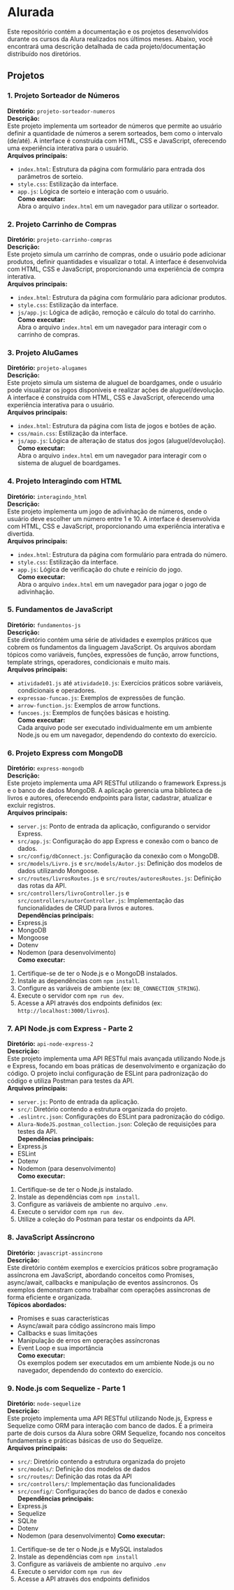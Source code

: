 # Alurada

Este repositório contém a documentação e os projetos desenvolvidos durante os cursos da Alura realizados nos últimos meses. Abaixo, você encontrará uma descrição detalhada de cada projeto/documentação distribuído nos diretórios.

## Projetos

### 1. Projeto Sorteador de Números
**Diretório:** `projeto-sorteador-numeros`  
**Descrição:**  
Este projeto implementa um sorteador de números que permite ao usuário definir a quantidade de números a serem sorteados, bem como o intervalo (de/até). A interface é construída com HTML, CSS e JavaScript, oferecendo uma experiência interativa para o usuário.  
**Arquivos principais:**  
- `index.html`: Estrutura da página com formulário para entrada dos parâmetros de sorteio.  
- `style.css`: Estilização da interface.  
- `app.js`: Lógica de sorteio e interação com o usuário.  
**Como executar:**  
Abra o arquivo `index.html` em um navegador para utilizar o sorteador.

### 2. Projeto Carrinho de Compras
**Diretório:** `projeto-carrinho-compras`  
**Descrição:**  
Este projeto simula um carrinho de compras, onde o usuário pode adicionar produtos, definir quantidades e visualizar o total. A interface é desenvolvida com HTML, CSS e JavaScript, proporcionando uma experiência de compra interativa.  
**Arquivos principais:**  
- `index.html`: Estrutura da página com formulário para adicionar produtos.  
- `style.css`: Estilização da interface.  
- `js/app.js`: Lógica de adição, remoção e cálculo do total do carrinho.  
**Como executar:**  
Abra o arquivo `index.html` em um navegador para interagir com o carrinho de compras.

### 3. Projeto AluGames
**Diretório:** `projeto-alugames`  
**Descrição:**  
Este projeto simula um sistema de aluguel de boardgames, onde o usuário pode visualizar os jogos disponíveis e realizar ações de aluguel/devolução. A interface é construída com HTML, CSS e JavaScript, oferecendo uma experiência interativa para o usuário.  
**Arquivos principais:**  
- `index.html`: Estrutura da página com lista de jogos e botões de ação.  
- `css/main.css`: Estilização da interface.  
- `js/app.js`: Lógica de alteração de status dos jogos (aluguel/devolução).  
**Como executar:**  
Abra o arquivo `index.html` em um navegador para interagir com o sistema de aluguel de boardgames.

### 4. Projeto Interagindo com HTML
**Diretório:** `interagindo_html`  
**Descrição:**  
Este projeto implementa um jogo de adivinhação de números, onde o usuário deve escolher um número entre 1 e 10. A interface é desenvolvida com HTML, CSS e JavaScript, proporcionando uma experiência interativa e divertida.  
**Arquivos principais:**  
- `index.html`: Estrutura da página com formulário para entrada do número.  
- `style.css`: Estilização da interface.  
- `app.js`: Lógica de verificação do chute e reinício do jogo.  
**Como executar:**  
Abra o arquivo `index.html` em um navegador para jogar o jogo de adivinhação.

### 5. Fundamentos de JavaScript
**Diretório:** `fundamentos-js`  
**Descrição:**  
Este diretório contém uma série de atividades e exemplos práticos que cobrem os fundamentos da linguagem JavaScript. Os arquivos abordam tópicos como variáveis, funções, expressões de função, arrow functions, template strings, operadores, condicionais e muito mais.  
**Arquivos principais:**  
- `atividade01.js` até `atividade10.js`: Exercícios práticos sobre variáveis, condicionais e operadores.  
- `expressao-funcao.js`: Exemplos de expressões de função.  
- `arrow-function.js`: Exemplos de arrow functions.  
- `funcoes.js`: Exemplos de funções básicas e hoisting.  
**Como executar:**  
Cada arquivo pode ser executado individualmente em um ambiente Node.js ou em um navegador, dependendo do contexto do exercício.

### 6. Projeto Express com MongoDB
**Diretório:** `express-mongodb`  
**Descrição:**  
Este projeto implementa uma API RESTful utilizando o framework Express.js e o banco de dados MongoDB. A aplicação gerencia uma biblioteca de livros e autores, oferecendo endpoints para listar, cadastrar, atualizar e excluir registros.  
**Arquivos principais:**  
- `server.js`: Ponto de entrada da aplicação, configurando o servidor Express.  
- `src/app.js`: Configuração do app Express e conexão com o banco de dados.  
- `src/config/dbConnect.js`: Configuração da conexão com o MongoDB.  
- `src/models/Livro.js` e `src/models/Autor.js`: Definição dos modelos de dados utilizando Mongoose.  
- `src/routes/livrosRoutes.js` e `src/routes/autoresRoutes.js`: Definição das rotas da API.  
- `src/controllers/livroController.js` e `src/controllers/autorController.js`: Implementação das funcionalidades de CRUD para livros e autores.  
**Dependências principais:**  
- Express.js  
- MongoDB  
- Mongoose  
- Dotenv  
- Nodemon (para desenvolvimento)  
**Como executar:**  
1. Certifique-se de ter o Node.js e o MongoDB instalados.  
2. Instale as dependências com `npm install`.  
3. Configure as variáveis de ambiente (ex: `DB_CONNECTION_STRING`).  
4. Execute o servidor com `npm run dev`.  
5. Acesse a API através dos endpoints definidos (ex: `http://localhost:3000/livros`).

### 7. API Node.js com Express - Parte 2
**Diretório:** `api-node-express-2`  
**Descrição:**  
Este projeto implementa uma API RESTful mais avançada utilizando Node.js e Express, focando em boas práticas de desenvolvimento e organização do código. O projeto inclui configuração de ESLint para padronização do código e utiliza Postman para testes da API.  
**Arquivos principais:**  
- `server.js`: Ponto de entrada da aplicação.  
- `src/`: Diretório contendo a estrutura organizada do projeto.  
- `.eslintrc.json`: Configurações do ESLint para padronização do código.  
- `Alura-NodeJS.postman_collection.json`: Coleção de requisições para testes da API.  
**Dependências principais:**  
- Express.js  
- ESLint  
- Dotenv  
- Nodemon (para desenvolvimento)  
**Como executar:**  
1. Certifique-se de ter o Node.js instalado.  
2. Instale as dependências com `npm install`.  
3. Configure as variáveis de ambiente no arquivo `.env`.  
4. Execute o servidor com `npm run dev`.  
5. Utilize a coleção do Postman para testar os endpoints da API.

### 8. JavaScript Assíncrono
**Diretório:** `javascript-assincrono`  
**Descrição:**  
Este diretório contém exemplos e exercícios práticos sobre programação assíncrona em JavaScript, abordando conceitos como Promises, async/await, callbacks e manipulação de eventos assíncronos. Os exemplos demonstram como trabalhar com operações assíncronas de forma eficiente e organizada.  
**Tópicos abordados:**  
- Promises e suas características  
- Async/await para código assíncrono mais limpo  
- Callbacks e suas limitações  
- Manipulação de erros em operações assíncronas  
- Event Loop e sua importância  
**Como executar:**  
Os exemplos podem ser executados em um ambiente Node.js ou no navegador, dependendo do contexto do exercício.

### 9. Node.js com Sequelize - Parte 1
**Diretório:** `node-sequelize`  
**Descrição:**  
Este projeto implementa uma API RESTful utilizando Node.js, Express e Sequelize como ORM para interação com banco de dados. É a primeira parte de dois cursos da Alura sobre ORM Sequelize, focando nos conceitos fundamentais e práticas básicas de uso do Sequelize.  
**Arquivos principais:**  
- `src/`: Diretório contendo a estrutura organizada do projeto
- `src/models/`: Definição dos modelos de dados
- `src/routes/`: Definição das rotas da API
- `src/controllers/`: Implementação das funcionalidades
- `src/config/`: Configurações do banco de dados e conexão
**Dependências principais:**  
- Express.js
- Sequelize
- SQLite
- Dotenv
- Nodemon (para desenvolvimento)
**Como executar:**  
1. Certifique-se de ter o Node.js e MySQL instalados
2. Instale as dependências com `npm install`
3. Configure as variáveis de ambiente no arquivo `.env`
4. Execute o servidor com `npm run dev`
5. Acesse a API através dos endpoints definidos

